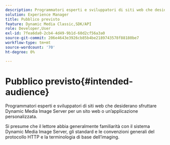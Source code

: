 ```yaml
---
description: Programmatori esperti e sviluppatori di siti web che desiderano sfruttare Dynamic Media Image Server per un sito web o un’applicazione personalizzata.
solution: Experience Manager
title: Pubblico previsto
feature: Dynamic Media Classic,SDK/API
role: Developer,User
exl-id: 7fea6da0-2cb4-4d49-9b1d-60d2cf56a3a0
source-git-commit: 206e4643e3926cb85b4be2189743578f88180be7
workflow-type: tm+mt
source-wordcount: '70'
ht-degree: 0%

---
```


# Pubblico previsto{#intended-audience}

Programmatori esperti e sviluppatori di siti web che desiderano sfruttare Dynamic Media Image Server per un sito web o un’applicazione personalizzata.

Si presume che il lettore abbia generalmente familiarità con il sistema Dynamic Media Image Server, gli standard e le convenzioni generali del protocollo HTTP e la terminologia di base dell’imaging.
